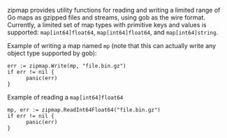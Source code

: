 zipmap provides utility functions for reading and writing a limited
range of Go maps as gzipped files and streams, using gob as the wire
format.  Currently, a limited set of map types with primitive keys and
values is supported: `map[int64]float64`, `map[int64]float64`, and
`map[int64]string`.

Example of writing a map named `mp` (note that this can actually write
any object type supported by gob):

```
err := zipmap.Write(mp, "file.bin.gz")
if err != nil {
 	  panic(err)
}
```

Example of reading a `map[int64]float64`

```
mp, err := zipmap.ReadInt64Float64("file.bin.gz")
if err != nil {
 	  panic(err)
}
```
